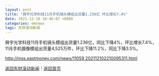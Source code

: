 ```yaml
---
layout: post
title: "舜宇光学科技11月手机镜头模组出货量1.236亿 环比增长7.4%"
date: 2021-12-10 16:46:07 +0800
categories: emnews
tags: 东财滚动新闻
---
```


舜宇光学科技11月手机镜头模组出货量1.236亿，同比下降4%，环比增长7.4%，11月手机摄像模组出货量4,525万件，环比下降11.2%，同比下降3.5%。

<http://mss.eastmoney.com/news/11059,202112102210095311.html>

[返回东财滚动新闻](//finews.withounder.com/emnews/)｜[返回首页](//finews.withounder.com/)